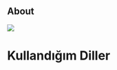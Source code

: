 ## About

<img src="https://lanyard-profile-readme.vercel.app/api/867386516015415296">

# Kullandığım Diller 

<img src="https://th.bing.com/th/id/R.0e4fdce8ac22e09688c580e5bc4dcd7d?rik=asgQc5Oq875m8g&pid=ImgRaw&r=0" style="height:10px; width:10px;">

